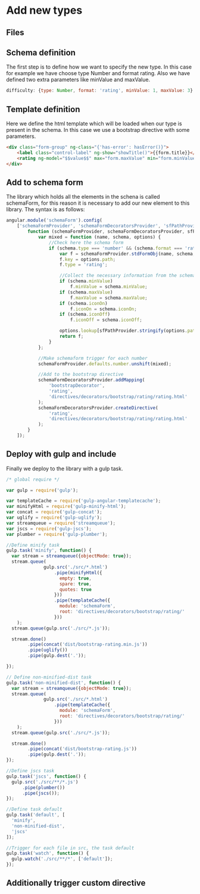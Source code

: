 # Add new types

## Files


## Schema definition
The first step is to define how we want to specify the new type. In this case for example we have choose type Number and format rating. Also we have defined two extra parameters like minValue and maxValue.

```javascript
difficulty: {type: Number, format: 'rating', minValue: 1, maxValue: 3}
```

## Template definition
Here we define the html template which will be loaded when our type is present in the schema. In this case we use a bootstrap directive <rating> with some parameters.

```html
<div class="form-group" ng-class="{'has-error': hasError()}">
    <label class="control-label" ng-show="showTitle()">{{form.title}}</label>
    <rating ng-model="$$value$$" max="form.maxValue" min="form.minValue" state-on="form.iconOn" state-off="form.iconOff"></rating>
</div>
```

## Add to schema form
The library which holds all the elements in the schena is called schemaForm, for this reason it is necessary to add our new element to this library.
The syntax is as follows:

```javascript
angular.module('schemaForm').config(
    ['schemaFormProvider', 'schemaFormDecoratorsProvider', 'sfPathProvider',
        function (schemaFormProvider, schemaFormDecoratorsProvider, sfPathProvider) {
            var mixed = function (name, schema, options) {
                //Check here the schema form
                if (schema.type === 'number' && (schema.format === 'rating')) {
                    var f = schemaFormProvider.stdFormObj(name, schema, options);
                    f.key = options.path;
                    f.type = 'rating';

                    //Collect the necessary information from the schema and store in the form object
                    if (schema.minValue)
                        f.minValue = schema.minValue;
                    if (schema.maxValue)
                        f.maxValue = schema.maxValue;
                    if (schema.iconOn)
                        f.iconOn = schema.iconOn;
                    if (schema.iconOff)
                        f.iconOff = schema.iconOff;

                    options.lookup[sfPathProvider.stringify(options.path)] = f;
                    return f;
                }
            };

            //Make schemaform trigger for each number
            schemaFormProvider.defaults.number.unshift(mixed);

            //Add to the bootstrap directive
            schemaFormDecoratorsProvider.addMapping(
                'bootstrapDecorator',
                'rating',
                'directives/decorators/bootstrap/rating/rating.html'
            );
            schemaFormDecoratorsProvider.createDirective(
                'rating',
                'directives/decorators/bootstrap/rating/rating.html'
            );
        }
    ]);
```

## Deploy with gulp and include
Finally we deploy to the library with a gulp task.

```javascript
/* global require */

var gulp = require('gulp');

var templateCache = require('gulp-angular-templatecache');
var minifyHtml = require('gulp-minify-html');
var concat = require('gulp-concat');
var uglify = require('gulp-uglify');
var streamqueue = require('streamqueue');
var jscs = require('gulp-jscs');
var plumber = require('gulp-plumber');

//Define minify task
gulp.task('minify', function() {
  var stream = streamqueue({objectMode: true});
  stream.queue(
              gulp.src('./src/*.html')
                  .pipe(minifyHtml({
                    empty: true,
                    spare: true,
                    quotes: true
                  }))
                  .pipe(templateCache({
                    module: 'schemaForm',
                    root: 'directives/decorators/bootstrap/rating/'
                  }))
    );
  stream.queue(gulp.src('./src/*.js'));

  stream.done()
        .pipe(concat('dist/bootstrap-rating.min.js'))
        .pipe(uglify())
        .pipe(gulp.dest('.'));

});

// Define non-minified-dist task
gulp.task('non-minified-dist', function() {
  var stream = streamqueue({objectMode: true});
  stream.queue(
              gulp.src('./src/*.html')
                  .pipe(templateCache({
                    module: 'schemaForm',
                    root: 'directives/decorators/bootstrap/rating/'
                  }))
    );
  stream.queue(gulp.src('./src/*.js'));

  stream.done()
        .pipe(concat('dist/bootstrap-rating.js'))
        .pipe(gulp.dest('.'));
});

//Define jscs task
gulp.task('jscs', function() {
  gulp.src('./src/**/*.js')
      .pipe(plumber())
      .pipe(jscs());
});

//Define task default
gulp.task('default', [
  'minify',
  'non-minified-dist',
  'jscs'
]);

//Trigger for each file in src, the task default
gulp.task('watch', function() {
  gulp.watch('./src/**/*', ['default']);
});
```




## Additionally trigger custom directive